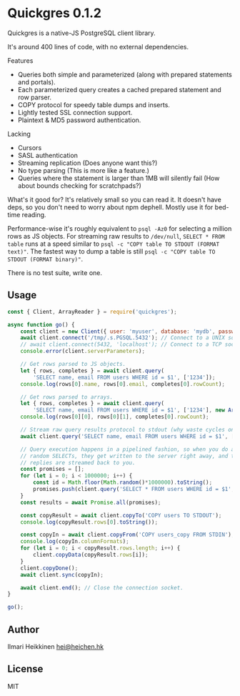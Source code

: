 # Quickgres 0.1.2

Quickgres is a native-JS PostgreSQL client library.

It's around 400 lines of code, with no external dependencies.

Features
 * Queries both simple and parameterized (along with prepared statements and portals).
 * Each parameterized query creates a cached prepared statement and row parser.
 * COPY protocol for speedy table dumps and inserts.
 * Lightly tested SSL connection support.
 * Plaintext & MD5 password authentication.

Lacking
 * Cursors
 * SASL authentication
 * Streaming replication (Does anyone want this?)
 * No type parsing (This is more like a feature.)
 * Queries where the statement is larger than 1MB will silently fail (How about bounds checking for scratchpads?)

What's it good for? It's relatively small so you can read it. It doesn't have deps, so you don't need to worry about npm dephell. Mostly use it for bed-time reading.

Performance-wise it's roughly equivalent to `psql -Az0` for selecting a million rows as JS objects. For streaming raw results to `/dev/null`, `SELECT * FROM table` runs at a speed similar to `psql -c "COPY table TO STDOUT (FORMAT text)"`. The fastest way to dump a table is still `psql -c "COPY table TO STDOUT (FORMAT binary)"`.

There is no test suite, write one.


## Usage 

```javascript
const { Client, ArrayReader } = require('quickgres'); 

async function go() {
    const client = new Client({ user: 'myuser', database: 'mydb', password: 'mypass' });
    await client.connect('/tmp/.s.PGSQL.5432'); // Connect to a UNIX socket.
    // await client.connect(5432, 'localhost'); // Connect to a TCP socket.
    console.error(client.serverParameters);

    // Get rows parsed to JS objects.
    let { rows, completes } = await client.query(
        'SELECT name, email FROM users WHERE id = $1', ['1234']);
    console.log(rows[0].name, rows[0].email, completes[0].rowCount);

    // Get rows parsed to arrays.
    let { rows, completes } = await client.query(
        'SELECT name, email FROM users WHERE id = $1', ['1234'], new ArrayReader());
    console.log(rows[0][0], rows[0][1], completes[0].rowCount);

    // Stream raw query results protocol to stdout (why waste cycles on parsing data...)
    await client.query('SELECT name, email FROM users WHERE id = $1', ['1234'], process.stdout);

    // Query execution happens in a pipelined fashion, so when you do a million 
    // random SELECTs, they get written to the server right away, and the server
    // replies are streamed back to you.
    const promises = [];
    for (let i = 0; i < 1000000; i++) {
        const id = Math.floor(Math.random()*1000000).toString();
        promises.push(client.query('SELECT * FROM users WHERE id = $1', [id]));
    }
    const results = await Promise.all(promises);

    const copyResult = await client.copyTo('COPY users TO STDOUT');
    console.log(copyResult.rows[0].toString());

    const copyIn = await client.copyFrom('COPY users_copy FROM STDIN');
    console.log(copyIn.columnFormats);
    for (let i = 0; i < copyResult.rows.length; i++) {
        client.copyData(copyResult.rows[i]);
    }
    client.copyDone();
    await client.sync(copyIn);

    await client.end(); // Close the connection socket.
}

go();
```

## Author
Ilmari Heikkinen <hei@heichen.hk>

## License
MIT